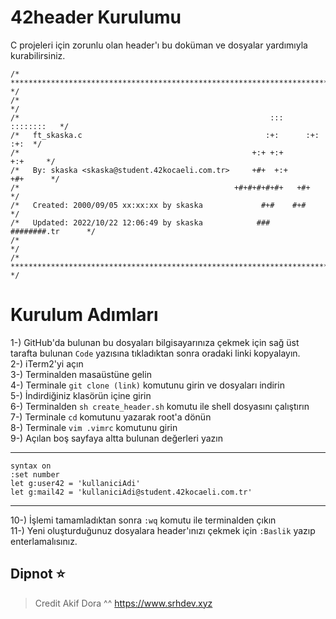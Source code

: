 # 42header Kurulumu
C projeleri için zorunlu olan header'ı bu doküman ve dosyalar yardımıyla kurabilirsiniz.<br>
```vim
/* ************************************************************************** */
/*                                                                            */
/*                                                        :::      ::::::::   */
/*   ft_skaska.c                                         :+:      :+:    :+:  */
/*                                                    +:+ +:+         +:+     */
/*   By: skaska <skaska@student.42kocaeli.com.tr>     +#+  +:+       +#+      */
/*                                                +#+#+#+#+#+   +#+           */
/*   Created: 2000/09/05 xx:xx:xx by skaska             #+#    #+#            */
/*   Updated: 2022/10/22 12:06:49 by skaska            ###   ########.tr      */
/*                                                                            */
/* ************************************************************************** */
```

# Kurulum Adımları
1-) GitHub'da bulunan bu dosyaları bilgisayarınıza çekmek için sağ üst tarafta bulunan `Code` yazısına tıkladıktan sonra oradaki linki kopyalayın.<br>
2-) iTerm2'yi açın<br>
3-) Terminalden masaüstüne gelin<br>
4-) Terminale `git clone (link)` komutunu girin ve dosyaları indirin<br>
5-) İndirdiğiniz klasörün içine girin<br>
6-) Terminalden `sh create_header.sh` komutu ile shell dosyasını çalıştırın<br>
7-) Terminale `cd` komutunu yazarak root'a dönün<br>
8-) Terminale  `vim .vimrc` komutunu girin<br>
9-) Açılan boş sayfaya altta bulunan değerleri yazın

------------

    syntax on
    :set number
    let g:user42 = 'kullaniciAdi'
    let g:mail42 = 'kullaniciAdi@student.42kocaeli.com.tr'

------------

10-) İşlemi tamamladıktan sonra `:wq` komutu ile terminalden çıkın<br>
11-) Yeni oluşturduğunuz dosyalara header'ınızı çekmek için `:Baslik` yazıp enterlamalısınız.

## Dipnot ⭐️
> Credit Akif Dora ^^
> https://www.srhdev.xyz